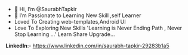 - 👋 Hi,
                                                                   I’m @SaurabhTapkir
- 👀 I’m Passionate to Learning New Skill ,self Learner 
- Loved To Creating web-templates,Android UI
- Love To Exploring New Skills
  'Learning is Never Ending Path ,
      Never Stop Learning ...'
  Learn Share Upgrade...  

<b>LinkedIn</b>:- https://www.linkedin.com/in/saurabh-tapkir-29283b1a5
<!---
SaurabhTapkir/SaurabhTapkir is a ✨ special ✨ repository because its `README.md` (this file) appears on your GitHub profile.
You can click the Preview link to take a look at your changes.
--->

